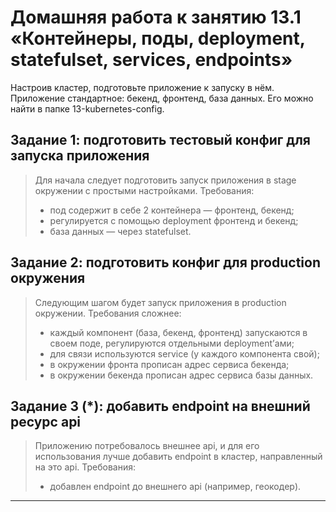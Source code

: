 # Домашняя работа к занятию 13.1 «Контейнеры, поды, deployment, statefulset, services, endpoints»
Настроив кластер, подготовьте приложение к запуску в нём. Приложение стандартное: бекенд, фронтенд, база данных. Его можно найти в папке 13-kubernetes-config.

## Задание 1: подготовить тестовый конфиг для запуска приложения
> Для начала следует подготовить запуск приложения в stage окружении с простыми настройками. Требования:
> - под содержит в себе 2 контейнера — фронтенд, бекенд;
> - регулируется с помощью deployment фронтенд и бекенд;
> - база данных — через statefulset.

## Задание 2: подготовить конфиг для production окружения
> Следующим шагом будет запуск приложения в production окружении. Требования сложнее:
> - каждый компонент (база, бекенд, фронтенд) запускаются в своем поде, регулируются отдельными deployment’ами;
> - для связи используются service (у каждого компонента свой);
> - в окружении фронта прописан адрес сервиса бекенда;
> - в окружении бекенда прописан адрес сервиса базы данных.

## Задание 3 (*): добавить endpoint на внешний ресурс api
> Приложению потребовалось внешнее api, и для его использования лучше добавить endpoint в кластер, направленный на это api. Требования:
> - добавлен endpoint до внешнего api (например, геокодер).

---


